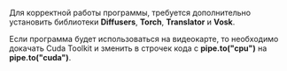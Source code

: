 Для корректной работы программы, требуется дополнительно установить библиотеки **Diffusers**, **Torch**, **Translator** и **Vosk**. 

Если программа будет использоваться на видеокарте, то необходимо докачать Cuda Toolkit и зменить в строчек кода с **pipe.to("cpu")** на **pipe.to("cuda")**. 

